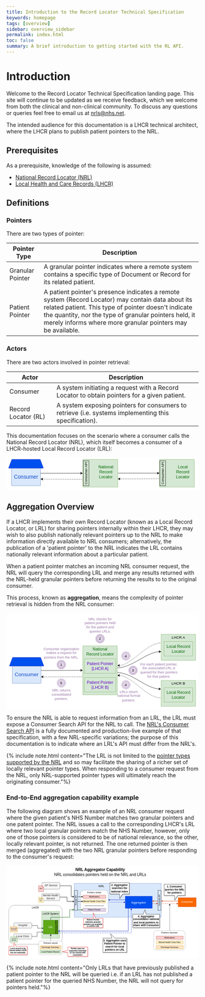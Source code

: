 ```yaml
---
title: Introduction to the Record Locator Technical Specification
keywords: homepage
tags: [overview]
sidebar: overview_sidebar
permalink: index.html
toc: false
summary: A brief introduction to getting started with the RL API.
---
```


# Introduction

Welcome to the Record Locator Technical Specification landing page. This site will continue to be updated as we receive feedback, which we welcome from both the clinical and non-clinical community. To discuss any questions or queries feel free to email us at <nrls@nhs.net>.

The intended audience for this documentation is a LHCR technical architect, where the LHCR plans to publish patient pointers to the NRL.

## Prerequisites

As a prerequisite, knowledge of the following is assumed:
- [National Record Locator (NRL)](https://developer.nhs.uk/apis/nrl/)
- [Local Health and Care Records (LHCR)](https://digital.nhs.uk/blog/transformation-blog/2019/so-what-is-a-local-health-and-care-record-anyway)

## Definitions

### Pointers

There are two types of pointer:

|Pointer Type|Description|
|------------|-----------|
|Granular Pointer|A granular pointer indicates where a remote system contains a specific type of Document or Record for its related patient.|
|Patient Pointer|A patient pointer's presence indicates a remote system (Record Locator) may contain data about its related patient. This type of pointer doesn't indicate the quantity, nor the type of granular pointers held, it merely informs where more granular pointers may be available.|

### Actors

There are two actors involved in pointer retrieval:

|Actor|Description|
|-----|-----------|
|Consumer|A system initiating a request with a Record Locator to obtain pointers for a given patient.|
|Record Locator (RL)|A system exposing pointers for consumers to retrieve (i.e. systems implementing this specification).|

This documentation focuses on the scenario where a consumer calls the National Record Locator (NRL), which itself becomes a consumer of a LHCR-hosted Local Record Locator (LRL):

<svg xmlns="http://www.w3.org/2000/svg" xmlns:xlink="http://www.w3.org/1999/xlink" version="1.1" width="662px" height="116px" viewBox="-0.5 -0.5 662 116" style="background-color: rgb(255, 255, 255);"><defs><linearGradient x1="0%" y1="0%" x2="0%" y2="100%" id="mx-gradient-none-0-none-0-s-0"><stop offset="0%" style="stop-color:none;stop-opacity:0"/><stop offset="100%" style="stop-color:none;stop-opacity:0"/></linearGradient></defs><g><path d="M 117.4 54.58 L 153 54.59 L 256.27 54.42" fill="none" stroke="#000000" stroke-miterlimit="10" pointer-events="stroke"/><path d="M 261.52 54.41 L 254.53 57.92 L 256.27 54.42 L 254.52 50.92 Z" fill="#000000" stroke="#000000" stroke-miterlimit="10" pointer-events="all"/><path d="M 17 37 L 117 37 L 117 97 L 17 97 L 17 37 Z" fill="#dae8fc" stroke="none" pointer-events="all"/><path d="M 22 42 L 22 92 L 22 92 L 112 92 L 112 42 L 22 42" fill="url(#mx-gradient-none-0-none-0-s-0)" stroke="none" pointer-events="all"/><path d="M 17 37 L 117 37 L 117 97 L 17 97 L 17 37 Z" fill="none" stroke="#6c8ebf" stroke-miterlimit="10" pointer-events="all"/><rect x="17" y="52" width="100" height="30" fill="none" stroke="none" pointer-events="all"/><g transform="translate(-0.5 -0.5)"><switch><foreignObject style="overflow: visible; text-align: left;" pointer-events="none" width="100%" height="100%" requiredFeatures="http://www.w3.org/TR/SVG11/feature#Extensibility"><div xmlns="http://www.w3.org/1999/xhtml" style="display: flex; align-items: unsafe center; justify-content: unsafe center; width: 1px; height: 1px; padding-top: 67px; margin-left: 67px;"><div style="box-sizing: border-box; font-size: 0; text-align: center; "><div style="display: inline-block; font-size: 18px; font-family: Helvetica; color: #000000; line-height: 1.2; pointer-events: all; white-space: nowrap; "><font color="#0c4ccc" style="font-size: 18px">Consumer</font></div></div></div></foreignObject><text x="67" y="72" fill="#000000" font-family="Helvetica" font-size="18px" text-anchor="middle">Consumer</text></switch></g><path d="M 7 37 L 18.25 7 L 115.75 7 L 127 37 Z" fill="#0050ef" stroke="#001dbc" stroke-miterlimit="10" transform="translate(0,22)scale(1,-1)translate(0,-22)rotate(180,67,22)" pointer-events="all"/><path d="M 123.27 74.53 L 263 75.21 L 263 75.21" fill="none" stroke="#000000" stroke-miterlimit="10" stroke-dasharray="3 3" pointer-events="stroke"/><path d="M 118.02 74.51 L 125.03 71.04 L 123.27 74.53 L 125 78.04 Z" fill="#000000" stroke="#000000" stroke-miterlimit="10" pointer-events="all"/><path d="M 263 7 L 383 7 L 383 102 L 263 102 L 263 7 Z" fill="#d5e8d4" stroke="none" pointer-events="all"/><path d="M 268 12 L 268 97 L 268 97 L 378 97 L 378 12 L 268 12" fill="url(#mx-gradient-none-0-none-0-s-0)" stroke="none" pointer-events="all"/><path d="M 263 7 L 383 7 L 383 102 L 263 102 L 263 7 Z" fill="none" stroke="#82b366" stroke-miterlimit="10" pointer-events="all"/><rect x="307" y="24.5" width="70" height="50" fill="none" stroke="none" pointer-events="all"/><g transform="translate(-0.5 -0.5)"><switch><foreignObject style="overflow: visible; text-align: left;" pointer-events="none" width="100%" height="100%" requiredFeatures="http://www.w3.org/TR/SVG11/feature#Extensibility"><div xmlns="http://www.w3.org/1999/xhtml" style="display: flex; align-items: unsafe center; justify-content: unsafe center; width: 1px; height: 1px; padding-top: 50px; margin-left: 342px;"><div style="box-sizing: border-box; font-size: 0; text-align: center; "><div style="display: inline-block; font-size: 13px; font-family: Helvetica; color: #000000; line-height: 1.2; pointer-events: all; white-space: nowrap; "><span style="color: rgb(0 , 102 , 0) ; font-size: 14px">National</span><br style="color: rgb(0 , 102 , 0) ; font-size: 14px" /><span style="color: rgb(0 , 102 , 0) ; font-size: 14px">Record<br />Locator</span></div></div></div></foreignObject><text x="342" y="53" fill="#000000" font-family="Helvetica" font-size="13px" text-anchor="middle">National...</text></switch></g><path d="M 527 7 L 647 7 L 647 102 L 527 102 L 527 7 Z" fill="#d5e8d4" stroke="none" pointer-events="all"/><path d="M 532 12 L 532 97 L 532 97 L 642 97 L 642 12 L 532 12" fill="url(#mx-gradient-none-0-none-0-s-0)" stroke="none" pointer-events="all"/><path d="M 527 7 L 647 7 L 647 102 L 527 102 L 527 7 Z" fill="none" stroke="#82b366" stroke-miterlimit="10" pointer-events="all"/><rect x="577" y="24.5" width="60" height="50" fill="none" stroke="none" pointer-events="all"/><g transform="translate(-0.5 -0.5)"><switch><foreignObject style="overflow: visible; text-align: left;" pointer-events="none" width="100%" height="100%" requiredFeatures="http://www.w3.org/TR/SVG11/feature#Extensibility"><div xmlns="http://www.w3.org/1999/xhtml" style="display: flex; align-items: unsafe center; justify-content: unsafe center; width: 1px; height: 1px; padding-top: 50px; margin-left: 607px;"><div style="box-sizing: border-box; font-size: 0; text-align: center; "><div style="display: inline-block; font-size: 13px; font-family: Helvetica; color: #000000; line-height: 1.2; pointer-events: all; white-space: nowrap; "><span style="color: rgb(0 , 102 , 0) ; font-size: 14px">Local</span><br style="color: rgb(0 , 102 , 0) ; font-size: 14px" /><span style="color: rgb(0 , 102 , 0) ; font-size: 14px">Record<br />Locator</span></div></div></div></foreignObject><text x="607" y="53" fill="#000000" font-family="Helvetica" font-size="13px" text-anchor="middle">Local...</text></switch></g><path d="M 384 54 L 520.87 54.11" fill="none" stroke="#000000" stroke-miterlimit="10" pointer-events="stroke"/><path d="M 526.12 54.12 L 519.12 57.61 L 520.87 54.11 L 519.12 50.61 Z" fill="#000000" stroke="#000000" stroke-miterlimit="10" pointer-events="all"/><path d="M 389.37 73.79 L 457 73.83 L 527 73" fill="none" stroke="#000000" stroke-miterlimit="10" stroke-dasharray="3 3" pointer-events="stroke"/><path d="M 384.12 73.79 L 391.12 70.29 L 389.37 73.79 L 391.12 77.29 Z" fill="#000000" stroke="#000000" stroke-miterlimit="10" pointer-events="all"/><rect x="495" y="44.5" width="86" height="20" fill="none" stroke="#000000" transform="rotate(-90,538,54.5)" pointer-events="all"/><g transform="translate(-0.5 -0.5)rotate(-90 538 54.5)"><switch><foreignObject style="overflow: visible; text-align: left;" pointer-events="none" width="100%" height="100%" requiredFeatures="http://www.w3.org/TR/SVG11/feature#Extensibility"><div xmlns="http://www.w3.org/1999/xhtml" style="display: flex; align-items: unsafe center; justify-content: unsafe center; width: 84px; height: 1px; padding-top: 55px; margin-left: 496px;"><div style="box-sizing: border-box; font-size: 0; text-align: center; "><div style="display: inline-block; font-size: 12px; font-family: Helvetica; color: #000000; line-height: 1.2; pointer-events: all; white-space: normal; word-wrap: normal; ">Consumer API</div></div></div></foreignObject><text x="538" y="58" fill="#000000" font-family="Helvetica" font-size="12px" text-anchor="middle">Consumer API</text></switch></g><rect x="231" y="44.5" width="86" height="20" fill="none" stroke="#000000" transform="rotate(-90,274,54.5)" pointer-events="all"/><g transform="translate(-0.5 -0.5)rotate(-90 274 54.5)"><switch><foreignObject style="overflow: visible; text-align: left;" pointer-events="none" width="100%" height="100%" requiredFeatures="http://www.w3.org/TR/SVG11/feature#Extensibility"><div xmlns="http://www.w3.org/1999/xhtml" style="display: flex; align-items: unsafe center; justify-content: unsafe center; width: 84px; height: 1px; padding-top: 55px; margin-left: 232px;"><div style="box-sizing: border-box; font-size: 0; text-align: center; "><div style="display: inline-block; font-size: 12px; font-family: Helvetica; color: #000000; line-height: 1.2; pointer-events: all; white-space: normal; word-wrap: normal; ">Consumer API</div></div></div></foreignObject><text x="274" y="58" fill="#000000" font-family="Helvetica" font-size="12px" text-anchor="middle">Consumer API</text></switch></g></g><switch><g requiredFeatures="http://www.w3.org/TR/SVG11/feature#Extensibility"/><a transform="translate(0,-5)" xlink:href="https://desk.draw.io/support/solutions/articles/16000042487" target="_blank"><text text-anchor="middle" font-size="10px" x="50%" y="100%">Viewer does not support full SVG 1.1</text></a></switch></svg>

## Aggregation Overview

If a LHCR implements their own Record Locator (known as a Local Record Locator, or LRL) for sharing pointers internally within their LHCR, they may wish to also publish nationally relevant pointers up to the NRL to make information directly available to NRL consumers; alternatively, the publication of a 'patient pointer' to the NRL indicates the LRL contains nationally relevant information about a particular patient.

When a patient pointer matches an incoming NRL consumer request, the NRL will query the corresponding LRL and merge any results returned with the NRL-held granular pointers before returning the results to to the original consumer.

This process, known as **aggregation**, means the complexity of pointer retrieval is hidden from the NRL consumer:

<svg xmlns="http://www.w3.org/2000/svg" xmlns:xlink="http://www.w3.org/1999/xlink" version="1.1" width="670px" height="336px" viewBox="-0.5 -0.5 670 336" style="background-color: rgb(255, 255, 255);"><defs><linearGradient x1="0%" y1="0%" x2="0%" y2="100%" id="mx-gradient-none-0-none-0-s-0"><stop offset="0%" style="stop-color:none;stop-opacity:0"/><stop offset="100%" style="stop-color:none;stop-opacity:0"/></linearGradient></defs><g><path d="M 120 200.3 L 156 200.3 L 259.51 199.86" fill="none" stroke="#000000" stroke-miterlimit="10" pointer-events="stroke"/><path d="M 264.76 199.83 L 257.78 203.36 L 259.51 199.86 L 257.75 196.36 Z" fill="#000000" stroke="#000000" stroke-miterlimit="10" pointer-events="all"/><path d="M 20 185 L 120 185 L 120 245 L 20 245 L 20 185 Z" fill="#dae8fc" stroke="none" pointer-events="all"/><path d="M 25 190 L 25 240 L 25 240 L 115 240 L 115 190 L 25 190" fill="url(#mx-gradient-none-0-none-0-s-0)" stroke="none" pointer-events="all"/><path d="M 20 185 L 120 185 L 120 245 L 20 245 L 20 185 Z" fill="none" stroke="#6c8ebf" stroke-miterlimit="10" pointer-events="all"/><rect x="20" y="200" width="100" height="30" fill="none" stroke="none" pointer-events="all"/><g transform="translate(-0.5 -0.5)"><switch><foreignObject style="overflow: visible; text-align: left;" pointer-events="none" width="100%" height="100%" requiredFeatures="http://www.w3.org/TR/SVG11/feature#Extensibility"><div xmlns="http://www.w3.org/1999/xhtml" style="display: flex; align-items: unsafe center; justify-content: unsafe center; width: 1px; height: 1px; padding-top: 215px; margin-left: 70px;"><div style="box-sizing: border-box; font-size: 0; text-align: center; "><div style="display: inline-block; font-size: 18px; font-family: Helvetica; color: #000000; line-height: 1.2; pointer-events: all; white-space: nowrap; "><font color="#0c4ccc" style="font-size: 18px">Consumer</font></div></div></div></foreignObject><text x="70" y="220" fill="#000000" font-family="Helvetica" font-size="18px" text-anchor="middle">Consumer</text></switch></g><path d="M 10 185 L 21.25 155 L 118.75 155 L 130 185 Z" fill="#0050ef" stroke="#001dbc" stroke-miterlimit="10" transform="translate(0,170)scale(1,-1)translate(0,-170)rotate(180,70,170)" pointer-events="all"/><ellipse cx="191" cy="180" rx="15" ry="15" fill="#e1d5e7" stroke="#9673a6" pointer-events="all"/><ellipse cx="191" cy="180" rx="11" ry="11" fill="none" stroke="#9673a6" pointer-events="all"/><g transform="translate(-0.5 -0.5)"><switch><foreignObject style="overflow: visible; text-align: left;" pointer-events="none" width="100%" height="100%" requiredFeatures="http://www.w3.org/TR/SVG11/feature#Extensibility"><div xmlns="http://www.w3.org/1999/xhtml" style="display: flex; align-items: unsafe center; justify-content: unsafe center; width: 20px; height: 1px; padding-top: 180px; margin-left: 181px;"><div style="box-sizing: border-box; font-size: 0; text-align: center; "><div style="display: inline-block; font-size: 13px; font-family: Helvetica; color: #000000; line-height: 1.2; pointer-events: all; white-space: normal; word-wrap: normal; ">1</div></div></div></foreignObject><text x="191" y="184" fill="#000000" font-family="Helvetica" font-size="13px" text-anchor="middle">1</text></switch></g><rect x="126" y="115" width="130" height="50" fill="none" stroke="none" pointer-events="all"/><g transform="translate(-0.5 -0.5)"><switch><foreignObject style="overflow: visible; text-align: left;" pointer-events="none" width="100%" height="100%" requiredFeatures="http://www.w3.org/TR/SVG11/feature#Extensibility"><div xmlns="http://www.w3.org/1999/xhtml" style="display: flex; align-items: unsafe center; justify-content: unsafe center; width: 1px; height: 1px; padding-top: 140px; margin-left: 191px;"><div style="box-sizing: border-box; font-size: 0; text-align: center; "><div style="display: inline-block; font-size: 12px; font-family: Helvetica; color: #9673A6; line-height: 1.2; pointer-events: all; white-space: nowrap; ">Consumer organisation<br />makes a request for<br />pointers from the NRL.</div></div></div></foreignObject><text x="191" y="144" fill="#9673A6" font-family="Helvetica" font-size="12px" text-anchor="middle">Consumer organisation...</text></switch></g><path d="M 385.64 191.5 Q 415.64 191.5 462.5 163.22 Q 509.36 134.94 532.99 134.94" fill="none" stroke="#000000" stroke-miterlimit="10" pointer-events="stroke"/><path d="M 538.24 134.94 L 531.24 138.44 L 532.99 134.94 L 531.24 131.44 Z" fill="#000000" stroke="#000000" stroke-miterlimit="10" pointer-events="all"/><path d="M 539 75 L 659 75 L 659 165 L 539 165 L 539 75 Z" fill="#d5e8d4" stroke="none" pointer-events="all"/><path d="M 544 80 L 544 160 L 544 160 L 654 160 L 654 80 L 544 80" fill="url(#mx-gradient-none-0-none-0-s-0)" stroke="none" pointer-events="all"/><path d="M 539 75 L 659 75 L 659 165 L 539 165 L 539 75 Z" fill="none" stroke="#82b366" stroke-miterlimit="10" pointer-events="all"/><rect x="569" y="75" width="60" height="20" fill="none" stroke="none" pointer-events="all"/><g transform="translate(-0.5 -0.5)"><switch><foreignObject style="overflow: visible; text-align: left;" pointer-events="none" width="100%" height="100%" requiredFeatures="http://www.w3.org/TR/SVG11/feature#Extensibility"><div xmlns="http://www.w3.org/1999/xhtml" style="display: flex; align-items: unsafe center; justify-content: unsafe center; width: 1px; height: 1px; padding-top: 85px; margin-left: 599px;"><div style="box-sizing: border-box; font-size: 0; text-align: center; "><div style="display: inline-block; font-size: 13px; font-family: Helvetica; color: #000000; line-height: 1.2; pointer-events: all; white-space: nowrap; "><font style="font-size: 13px">LHCR A</font></div></div></div></foreignObject><text x="599" y="89" fill="#000000" font-family="Helvetica" font-size="13px" text-anchor="middle">LHCR A</text></switch></g><rect x="549" y="100" width="100" height="50" fill="#d5e8d4" stroke="#82b366" pointer-events="all"/><g transform="translate(-0.5 -0.5)"><switch><foreignObject style="overflow: visible; text-align: left;" pointer-events="none" width="100%" height="100%" requiredFeatures="http://www.w3.org/TR/SVG11/feature#Extensibility"><div xmlns="http://www.w3.org/1999/xhtml" style="display: flex; align-items: unsafe center; justify-content: unsafe center; width: 1px; height: 1px; padding-top: 125px; margin-left: 599px;"><div style="box-sizing: border-box; font-size: 0; text-align: center; "><div style="display: inline-block; font-size: 18px; font-family: Helvetica; color: #000000; line-height: 1.2; pointer-events: all; white-space: nowrap; "><font style="font-size: 14px"><font color="#006600">Local Record<br />Locator</font><br /></font></div></div></div></foreignObject><text x="599" y="130" fill="#000000" font-family="Helvetica" font-size="18px" text-anchor="middle">Local Recor...</text></switch></g><ellipse cx="441" cy="200" rx="15" ry="15" fill="#e1d5e7" stroke="#9673a6" pointer-events="all"/><ellipse cx="441" cy="200" rx="11" ry="11" fill="none" stroke="#9673a6" pointer-events="all"/><g transform="translate(-0.5 -0.5)"><switch><foreignObject style="overflow: visible; text-align: left;" pointer-events="none" width="100%" height="100%" requiredFeatures="http://www.w3.org/TR/SVG11/feature#Extensibility"><div xmlns="http://www.w3.org/1999/xhtml" style="display: flex; align-items: unsafe center; justify-content: unsafe center; width: 20px; height: 1px; padding-top: 200px; margin-left: 431px;"><div style="box-sizing: border-box; font-size: 0; text-align: center; "><div style="display: inline-block; font-size: 13px; font-family: Helvetica; color: #000000; line-height: 1.2; pointer-events: all; white-space: normal; word-wrap: normal; ">3</div></div></div></foreignObject><text x="441" y="204" fill="#000000" font-family="Helvetica" font-size="13px" text-anchor="middle">3</text></switch></g><rect x="261" y="10" width="130" height="65" fill="none" stroke="none" pointer-events="all"/><g transform="translate(-0.5 -0.5)"><switch><foreignObject style="overflow: visible; text-align: left;" pointer-events="none" width="100%" height="100%" requiredFeatures="http://www.w3.org/TR/SVG11/feature#Extensibility"><div xmlns="http://www.w3.org/1999/xhtml" style="display: flex; align-items: unsafe center; justify-content: unsafe center; width: 1px; height: 1px; padding-top: 43px; margin-left: 326px;"><div style="box-sizing: border-box; font-size: 0; text-align: center; "><div style="display: inline-block; font-size: 12px; font-family: Helvetica; color: #9673A6; line-height: 1.2; pointer-events: all; white-space: nowrap; ">NRL checks for<br />patient pointers held<br />for the patient and<br />queries LRLs.</div></div></div></foreignObject><text x="326" y="46" fill="#9673A6" font-family="Helvetica" font-size="12px" text-anchor="middle">NRL checks for...</text></switch></g><path d="M 386.36 207.65 Q 416.36 207.65 462.5 236.17 Q 508.64 264.7 532.27 264.7" fill="none" stroke="#000000" stroke-miterlimit="10" pointer-events="stroke"/><path d="M 537.52 264.7 L 530.52 268.2 L 532.27 264.7 L 530.52 261.2 Z" fill="#000000" stroke="#000000" stroke-miterlimit="10" pointer-events="all"/><ellipse cx="326" cy="90" rx="15" ry="15" fill="#e1d5e7" stroke="#9673a6" pointer-events="all"/><ellipse cx="326" cy="90" rx="11" ry="11" fill="none" stroke="#9673a6" pointer-events="all"/><g transform="translate(-0.5 -0.5)"><switch><foreignObject style="overflow: visible; text-align: left;" pointer-events="none" width="100%" height="100%" requiredFeatures="http://www.w3.org/TR/SVG11/feature#Extensibility"><div xmlns="http://www.w3.org/1999/xhtml" style="display: flex; align-items: unsafe center; justify-content: unsafe center; width: 20px; height: 1px; padding-top: 90px; margin-left: 316px;"><div style="box-sizing: border-box; font-size: 0; text-align: center; "><div style="display: inline-block; font-size: 13px; font-family: Helvetica; color: #000000; line-height: 1.2; pointer-events: all; white-space: normal; word-wrap: normal; ">2</div></div></div></foreignObject><text x="326" y="94" fill="#000000" font-family="Helvetica" font-size="13px" text-anchor="middle">2</text></switch></g><rect x="466" y="171.25" width="130" height="57.5" fill="none" stroke="none" pointer-events="all"/><g transform="translate(-0.5 -0.5)"><switch><foreignObject style="overflow: visible; text-align: left;" pointer-events="none" width="100%" height="100%" requiredFeatures="http://www.w3.org/TR/SVG11/feature#Extensibility"><div xmlns="http://www.w3.org/1999/xhtml" style="display: flex; align-items: unsafe center; justify-content: unsafe center; width: 1px; height: 1px; padding-top: 200px; margin-left: 531px;"><div style="box-sizing: border-box; font-size: 0; text-align: center; "><div style="display: inline-block; font-size: 12px; font-family: Helvetica; color: #9673A6; line-height: 1.2; pointer-events: all; white-space: nowrap; ">For each patient pointer,<br />the associated LRL is<br />queried for their pointers<br />for that patient.</div></div></div></foreignObject><text x="531" y="204" fill="#9673A6" font-family="Helvetica" font-size="12px" text-anchor="middle">For each patient poin...</text></switch></g><path d="M 539 235 L 659 235 L 659 325 L 539 325 L 539 235 Z" fill="#d5e8d4" stroke="none" pointer-events="all"/><path d="M 544 240 L 544 320 L 544 320 L 654 320 L 654 240 L 544 240" fill="url(#mx-gradient-none-0-none-0-s-0)" stroke="none" pointer-events="all"/><path d="M 539 235 L 659 235 L 659 325 L 539 325 L 539 235 Z" fill="none" stroke="#82b366" stroke-miterlimit="10" pointer-events="all"/><rect x="569" y="235" width="60" height="20" fill="none" stroke="none" pointer-events="all"/><g transform="translate(-0.5 -0.5)"><switch><foreignObject style="overflow: visible; text-align: left;" pointer-events="none" width="100%" height="100%" requiredFeatures="http://www.w3.org/TR/SVG11/feature#Extensibility"><div xmlns="http://www.w3.org/1999/xhtml" style="display: flex; align-items: unsafe center; justify-content: unsafe center; width: 1px; height: 1px; padding-top: 245px; margin-left: 599px;"><div style="box-sizing: border-box; font-size: 0; text-align: center; "><div style="display: inline-block; font-size: 13px; font-family: Helvetica; color: #000000; line-height: 1.2; pointer-events: all; white-space: nowrap; "><font style="font-size: 13px">LHCR B</font></div></div></div></foreignObject><text x="599" y="249" fill="#000000" font-family="Helvetica" font-size="13px" text-anchor="middle">LHCR B</text></switch></g><rect x="549" y="260" width="100" height="50" fill="#d5e8d4" stroke="#82b366" pointer-events="all"/><g transform="translate(-0.5 -0.5)"><switch><foreignObject style="overflow: visible; text-align: left;" pointer-events="none" width="100%" height="100%" requiredFeatures="http://www.w3.org/TR/SVG11/feature#Extensibility"><div xmlns="http://www.w3.org/1999/xhtml" style="display: flex; align-items: unsafe center; justify-content: unsafe center; width: 1px; height: 1px; padding-top: 285px; margin-left: 599px;"><div style="box-sizing: border-box; font-size: 0; text-align: center; "><div style="display: inline-block; font-size: 18px; font-family: Helvetica; color: #000000; line-height: 1.2; pointer-events: all; white-space: nowrap; "><font style="font-size: 14px"><font color="#006600">Local Record<br />Locator</font><br /></font></div></div></div></foreignObject><text x="599" y="290" fill="#000000" font-family="Helvetica" font-size="18px" text-anchor="middle">Local Recor...</text></switch></g><path d="M 392.49 183 Q 416.12 183 462.5 143.85 Q 508.88 104.7 538.88 104.7" fill="none" stroke="#000000" stroke-miterlimit="10" stroke-dasharray="3 3" pointer-events="stroke"/><path d="M 387.24 183 L 394.24 179.5 L 392.49 183 L 394.24 186.5 Z" fill="#000000" stroke="#000000" stroke-miterlimit="10" pointer-events="all"/><path d="M 392.61 217.51 Q 416.24 217.51 462.44 256.59 Q 508.64 295.66 538.64 295.66" fill="none" stroke="#000000" stroke-miterlimit="10" stroke-dasharray="3 3" pointer-events="stroke"/><path d="M 387.36 217.51 L 394.36 214.01 L 392.61 217.51 L 394.36 221.01 Z" fill="#000000" stroke="#000000" stroke-miterlimit="10" pointer-events="all"/><ellipse cx="416" cy="250" rx="15" ry="15" fill="#e1d5e7" stroke="#9673a6" stroke-dasharray="3 3" pointer-events="all"/><ellipse cx="416" cy="250" rx="11" ry="11" fill="none" stroke="#9673a6" stroke-dasharray="3 3" pointer-events="all"/><g transform="translate(-0.5 -0.5)"><switch><foreignObject style="overflow: visible; text-align: left;" pointer-events="none" width="100%" height="100%" requiredFeatures="http://www.w3.org/TR/SVG11/feature#Extensibility"><div xmlns="http://www.w3.org/1999/xhtml" style="display: flex; align-items: unsafe center; justify-content: unsafe center; width: 20px; height: 1px; padding-top: 250px; margin-left: 406px;"><div style="box-sizing: border-box; font-size: 0; text-align: center; "><div style="display: inline-block; font-size: 13px; font-family: Helvetica; color: #000000; line-height: 1.2; pointer-events: all; white-space: normal; word-wrap: normal; ">4</div></div></div></foreignObject><text x="416" y="254" fill="#000000" font-family="Helvetica" font-size="13px" text-anchor="middle">4</text></switch></g><rect x="376" y="265" width="100" height="47.5" fill="none" stroke="none" pointer-events="all"/><g transform="translate(-0.5 -0.5)"><switch><foreignObject style="overflow: visible; text-align: left;" pointer-events="none" width="100%" height="100%" requiredFeatures="http://www.w3.org/TR/SVG11/feature#Extensibility"><div xmlns="http://www.w3.org/1999/xhtml" style="display: flex; align-items: unsafe center; justify-content: unsafe center; width: 1px; height: 1px; padding-top: 289px; margin-left: 426px;"><div style="box-sizing: border-box; font-size: 0; text-align: center; "><div style="display: inline-block; font-size: 12px; font-family: Helvetica; color: #9673A6; line-height: 1.2; pointer-events: all; white-space: nowrap; ">LRLs return<br />national format<br />pointers.</div></div></div></foreignObject><text x="426" y="292" fill="#9673A6" font-family="Helvetica" font-size="12px" text-anchor="middle">LRLs return...</text></switch></g><path d="M 126.27 222.5 L 266.2 222.5 L 266.22 208.7" fill="none" stroke="#000000" stroke-miterlimit="10" stroke-dasharray="3 3" pointer-events="stroke"/><path d="M 121.02 222.5 L 128.02 219 L 126.27 222.5 L 128.02 226 Z" fill="#000000" stroke="#000000" stroke-miterlimit="10" pointer-events="all"/><ellipse cx="191" cy="243.75" rx="15" ry="15" fill="#e1d5e7" stroke="#9673a6" stroke-dasharray="3 3" pointer-events="all"/><ellipse cx="191" cy="243.75" rx="11" ry="11" fill="none" stroke="#9673a6" stroke-dasharray="3 3" pointer-events="all"/><g transform="translate(-0.5 -0.5)"><switch><foreignObject style="overflow: visible; text-align: left;" pointer-events="none" width="100%" height="100%" requiredFeatures="http://www.w3.org/TR/SVG11/feature#Extensibility"><div xmlns="http://www.w3.org/1999/xhtml" style="display: flex; align-items: unsafe center; justify-content: unsafe center; width: 20px; height: 1px; padding-top: 244px; margin-left: 181px;"><div style="box-sizing: border-box; font-size: 0; text-align: center; "><div style="display: inline-block; font-size: 13px; font-family: Helvetica; color: #000000; line-height: 1.2; pointer-events: all; white-space: normal; word-wrap: normal; ">5</div></div></div></foreignObject><text x="191" y="248" fill="#000000" font-family="Helvetica" font-size="13px" text-anchor="middle">5</text></switch></g><rect x="121" y="258.75" width="140" height="50" fill="none" stroke="none" pointer-events="all"/><g transform="translate(-0.5 -0.5)"><switch><foreignObject style="overflow: visible; text-align: left;" pointer-events="none" width="100%" height="100%" requiredFeatures="http://www.w3.org/TR/SVG11/feature#Extensibility"><div xmlns="http://www.w3.org/1999/xhtml" style="display: flex; align-items: unsafe center; justify-content: unsafe center; width: 1px; height: 1px; padding-top: 284px; margin-left: 191px;"><div style="box-sizing: border-box; font-size: 0; text-align: center; "><div style="display: inline-block; font-size: 12px; font-family: Helvetica; color: #9673A6; line-height: 1.2; pointer-events: all; white-space: nowrap; ">NRL returns<br />consolidated<br />pointers.</div></div></div></foreignObject><text x="191" y="287" fill="#9673A6" font-family="Helvetica" font-size="12px" text-anchor="middle">NRL returns...</text></switch></g><ellipse cx="416" cy="150" rx="15" ry="15" fill="#e1d5e7" stroke="#9673a6" stroke-dasharray="3 3" pointer-events="all"/><ellipse cx="416" cy="150" rx="11" ry="11" fill="none" stroke="#9673a6" stroke-dasharray="3 3" pointer-events="all"/><g transform="translate(-0.5 -0.5)"><switch><foreignObject style="overflow: visible; text-align: left;" pointer-events="none" width="100%" height="100%" requiredFeatures="http://www.w3.org/TR/SVG11/feature#Extensibility"><div xmlns="http://www.w3.org/1999/xhtml" style="display: flex; align-items: unsafe center; justify-content: unsafe center; width: 20px; height: 1px; padding-top: 150px; margin-left: 406px;"><div style="box-sizing: border-box; font-size: 0; text-align: center; "><div style="display: inline-block; font-size: 13px; font-family: Helvetica; color: #000000; line-height: 1.2; pointer-events: all; white-space: normal; word-wrap: normal; ">4</div></div></div></foreignObject><text x="416" y="154" fill="#000000" font-family="Helvetica" font-size="13px" text-anchor="middle">4</text></switch></g><path d="M 266 115 L 386 115 L 386 285 L 266 285 L 266 115 Z" fill="#d5e8d4" stroke="none" pointer-events="all"/><path d="M 271 120 L 271 280 L 271 280 L 381 280 L 381 120 L 271 120" fill="url(#mx-gradient-none-0-none-0-s-0)" stroke="none" pointer-events="all"/><path d="M 266 115 L 386 115 L 386 285 L 266 285 L 266 115 Z" fill="none" stroke="#82b366" stroke-miterlimit="10" pointer-events="all"/><rect x="271" y="115" width="110" height="40" fill="none" stroke="none" pointer-events="all"/><g transform="translate(-0.5 -0.5)"><switch><foreignObject style="overflow: visible; text-align: left;" pointer-events="none" width="100%" height="100%" requiredFeatures="http://www.w3.org/TR/SVG11/feature#Extensibility"><div xmlns="http://www.w3.org/1999/xhtml" style="display: flex; align-items: unsafe center; justify-content: unsafe center; width: 1px; height: 1px; padding-top: 135px; margin-left: 326px;"><div style="box-sizing: border-box; font-size: 0; text-align: center; "><div style="display: inline-block; font-size: 13px; font-family: Helvetica; color: #000000; line-height: 1.2; pointer-events: all; white-space: nowrap; "><span style="color: rgb(0 , 102 , 0) ; font-size: 14px">National</span><br style="color: rgb(0 , 102 , 0) ; font-size: 14px" /><span style="color: rgb(0 , 102 , 0) ; font-size: 14px">Record Locator</span></div></div></div></foreignObject><text x="326" y="139" fill="#000000" font-family="Helvetica" font-size="13px" text-anchor="middle">National...</text></switch></g><rect x="271" y="160" width="110" height="50" fill="#d5e8d4" stroke="#82b366" pointer-events="all"/><g transform="translate(-0.5 -0.5)"><switch><foreignObject style="overflow: visible; text-align: left;" pointer-events="none" width="100%" height="100%" requiredFeatures="http://www.w3.org/TR/SVG11/feature#Extensibility"><div xmlns="http://www.w3.org/1999/xhtml" style="display: flex; align-items: unsafe center; justify-content: unsafe center; width: 1px; height: 1px; padding-top: 185px; margin-left: 326px;"><div style="box-sizing: border-box; font-size: 0; text-align: center; "><div style="display: inline-block; font-size: 18px; font-family: Helvetica; color: #000000; line-height: 1.2; pointer-events: all; white-space: nowrap; "><font style="font-size: 14px"><font color="#6600cc">Patient Pointer<br />[LHCR A]</font><br /></font></div></div></div></foreignObject><text x="326" y="190" fill="#000000" font-family="Helvetica" font-size="18px" text-anchor="middle">Patient Poin...</text></switch></g><rect x="271" y="225" width="110" height="50" fill="#d5e8d4" stroke="#82b366" pointer-events="all"/><g transform="translate(-0.5 -0.5)"><switch><foreignObject style="overflow: visible; text-align: left;" pointer-events="none" width="100%" height="100%" requiredFeatures="http://www.w3.org/TR/SVG11/feature#Extensibility"><div xmlns="http://www.w3.org/1999/xhtml" style="display: flex; align-items: unsafe center; justify-content: unsafe center; width: 1px; height: 1px; padding-top: 250px; margin-left: 326px;"><div style="box-sizing: border-box; font-size: 0; text-align: center; "><div style="display: inline-block; font-size: 18px; font-family: Helvetica; color: #000000; line-height: 1.2; pointer-events: all; white-space: nowrap; "><font style="font-size: 14px"><font color="#6600cc">Patient Pointer<br />[LHCR B]</font><br /></font></div></div></div></foreignObject><text x="326" y="255" fill="#000000" font-family="Helvetica" font-size="18px" text-anchor="middle">Patient Poin...</text></switch></g></g><switch><g requiredFeatures="http://www.w3.org/TR/SVG11/feature#Extensibility"/><a transform="translate(0,-5)" xlink:href="https://desk.draw.io/support/solutions/articles/16000042487" target="_blank"><text text-anchor="middle" font-size="10px" x="50%" y="100%">Viewer does not support full SVG 1.1</text></a></switch></svg>

To ensure the NRL is able to request information from an LRL, the LRL must expose a Consumer Search API for the NRL to call. The [NRL's Consumer Search API](https://developer.nhs.uk/apis/nrl/api_interaction_search.html) is a fully documented and production-live example of that specification, with a few NRL-specific variations; the purpose of this documentation is to indicate where an LRL's API must differ from the NRL's.

{% include note.html content="The LRL is not limited to the [pointer types supported by the NRL](https://developer.nhs.uk/apis/nrl/supported_pointer_types.html) and so may facilitate the sharing of a richer set of locally relevant pointer types. When responding to a consumer request from the NRL, only NRL-supported pointer types will ultimately reach the originating consumer."%}

### End-to-End aggregation capability example

The following diagram shows an example of an NRL consumer request where the given patient's NHS Number matches two granular pointers and one patent pointer. The NRL issues a call to the corresponding LHCR's LRL where two local granular pointers match the NHS Number, however, only one of those pointers is considered to be of national relevance, so the other, locally relevant pointer, is not returned. The one returned pointer is then merged (aggregated) with the two NRL granular pointers before responding to the consumer's request:

<svg xmlns="http://www.w3.org/2000/svg" xmlns:xlink="http://www.w3.org/1999/xlink" version="1.1" width="836px" height="407px" viewBox="-0.5 -0.5 836 407" style="background-color: rgb(255, 255, 255);"><defs/><g><rect x="294.69" y="78.16" width="378.06" height="146.74" fill="#dae8fc" stroke="#6c8ebf" pointer-events="all"/><g transform="translate(-0.5 -0.5)scale(0.65)"><switch><foreignObject style="overflow: visible; text-align: left;" pointer-events="none" width="154%" height="154%" requiredFeatures="http://www.w3.org/TR/SVG11/feature#Extensibility"><div xmlns="http://www.w3.org/1999/xhtml" style="display: flex; align-items: unsafe flex-start; justify-content: unsafe center; width: 580px; height: 1px; padding-top: 127px; margin-left: 454px;"><div style="box-sizing: border-box; font-size: 0; text-align: center; "><div style="display: inline-block; font-size: 20px; font-family: Helvetica; color: #000000; line-height: 1.2; pointer-events: all; white-space: normal; word-wrap: normal; ">NRL                                       </div></div></div></foreignObject><text x="744" y="147" fill="#000000" font-family="Helvetica" font-size="20px" text-anchor="middle">NRL                                       </text></switch></g><rect x="321.75" y="107.74" width="120.33" height="104.16" rx="15.62" ry="15.62" fill="#ffffff" stroke="#000000" stroke-dasharray="0.65 1.3" pointer-events="all"/><g transform="translate(-0.5 -0.5)scale(0.65)"><switch><foreignObject style="overflow: visible; text-align: left;" pointer-events="none" width="154%" height="154%" requiredFeatures="http://www.w3.org/TR/SVG11/feature#Extensibility"><div xmlns="http://www.w3.org/1999/xhtml" style="display: flex; align-items: unsafe flex-start; justify-content: unsafe center; width: 183px; height: 1px; padding-top: 173px; margin-left: 496px;"><div style="box-sizing: border-box; font-size: 0; text-align: center; "><div style="display: inline-block; font-size: 14px; font-family: Helvetica; color: #000000; line-height: 1.2; pointer-events: all; white-space: normal; word-wrap: normal; ">Pointers stored</div></div></div></foreignObject><text x="588" y="187" fill="#000000" font-family="Helvetica" font-size="14px" text-anchor="middle">Pointers stored</text></switch></g><path d="M 658.54 154.71 L 646.75 154.7 L 639.1 154.53" fill="none" stroke="#c73500" stroke-width="1.3" stroke-miterlimit="10" pointer-events="stroke"/><path d="M 635.2 154.44 L 640.46 151.96 L 639.1 154.53 L 640.34 157.16 Z" fill="#c73500" stroke="#c73500" stroke-width="1.3" stroke-miterlimit="10" pointer-events="all"/><path d="M 653.1 165.75 L 614.25 165.75 L 633.63 165.54" fill="none" stroke="#c73500" stroke-width="1.3" stroke-miterlimit="10" stroke-dasharray="3.9000000000000004 3.9000000000000004" pointer-events="stroke"/><path d="M 657 165.75 L 651.8 168.35 L 653.1 165.75 L 651.8 163.15 Z" fill="#c73500" stroke="#c73500" stroke-width="1.3" stroke-miterlimit="10" pointer-events="all"/><rect x="258.7" y="145.28" width="86.45" height="13" fill="none" stroke="#000000" transform="rotate(-90,301.93,151.78)" pointer-events="all"/><g transform="translate(-0.5 -0.5)scale(0.65)rotate(-90 464.5 233.5)"><switch><foreignObject style="overflow: visible; text-align: left;" pointer-events="none" width="154%" height="154%" requiredFeatures="http://www.w3.org/TR/SVG11/feature#Extensibility"><div xmlns="http://www.w3.org/1999/xhtml" style="display: flex; align-items: unsafe center; justify-content: unsafe center; width: 131px; height: 1px; padding-top: 234px; margin-left: 399px;"><div style="box-sizing: border-box; font-size: 0; text-align: center; "><div style="display: inline-block; font-size: 12px; font-family: Helvetica; color: #000000; line-height: 1.2; pointer-events: all; white-space: normal; word-wrap: normal; ">Provider API</div></div></div></foreignObject><text x="465" y="237" fill="#000000" font-family="Helvetica" font-size="12px" text-anchor="middle">Provider API</text></switch></g><rect x="622.05" y="145.28" width="86.45" height="13" fill="none" stroke="#000000" transform="rotate(-90,665.27,151.78)" pointer-events="all"/><g transform="translate(-0.5 -0.5)scale(0.65)rotate(-90 1023.5 233.5)"><switch><foreignObject style="overflow: visible; text-align: left;" pointer-events="none" width="154%" height="154%" requiredFeatures="http://www.w3.org/TR/SVG11/feature#Extensibility"><div xmlns="http://www.w3.org/1999/xhtml" style="display: flex; align-items: unsafe center; justify-content: unsafe center; width: 131px; height: 1px; padding-top: 234px; margin-left: 958px;"><div style="box-sizing: border-box; font-size: 0; text-align: center; "><div style="display: inline-block; font-size: 12px; font-family: Helvetica; color: #000000; line-height: 1.2; pointer-events: all; white-space: normal; word-wrap: normal; ">Consumer API</div></div></div></foreignObject><text x="1024" y="237" fill="#000000" font-family="Helvetica" font-size="12px" text-anchor="middle">Consumer API</text></switch></g><path d="M 308.44 136.13 L 328 136.11" fill="none" stroke="#000000" stroke-width="1.3" stroke-miterlimit="10" pointer-events="stroke"/><path d="M 331.9 136.1 L 326.7 138.71 L 328 136.11 L 326.7 133.51 Z" fill="#000000" stroke="#000000" stroke-width="1.3" stroke-miterlimit="10" pointer-events="all"/><path d="M 308.75 156.27 L 328 156.26" fill="none" stroke="#000000" stroke-width="1.3" stroke-miterlimit="10" pointer-events="stroke"/><path d="M 331.9 156.25 L 326.7 158.86 L 328 156.26 L 326.7 153.66 Z" fill="#000000" stroke="#000000" stroke-width="1.3" stroke-miterlimit="10" pointer-events="all"/><path d="M 308.45 192.84 L 315.25 192.86 L 327.45 192.76" fill="none" stroke="#005700" stroke-width="1.3" stroke-miterlimit="10" pointer-events="stroke"/><path d="M 331.35 192.74 L 326.17 195.37 L 327.45 192.76 L 326.13 190.17 Z" fill="#005700" stroke="#005700" stroke-width="1.3" stroke-miterlimit="10" pointer-events="all"/><rect x="153.61" y="122.36" width="78" height="30.55" rx="4.58" ry="4.58" fill="#f5f5f5" stroke="#666666" pointer-events="all"/><g transform="translate(-0.5 -0.5)scale(0.65)"><switch><foreignObject style="overflow: visible; text-align: left;" pointer-events="none" width="154%" height="154%" requiredFeatures="http://www.w3.org/TR/SVG11/feature#Extensibility"><div xmlns="http://www.w3.org/1999/xhtml" style="display: flex; align-items: unsafe center; justify-content: unsafe center; width: 118px; height: 1px; padding-top: 212px; margin-left: 237px;"><div style="box-sizing: border-box; font-size: 0; text-align: center; "><div style="display: inline-block; font-size: 17px; font-family: Helvetica; color: #333333; line-height: 1.2; pointer-events: all; white-space: normal; word-wrap: normal; ">Mental Health Service</div></div></div></foreignObject><text x="296" y="217" fill="#333333" font-family="Helvetica" font-size="17px" text-anchor="middle">Mental Health...</text></switch></g><rect x="153.61" y="74.1" width="78" height="28.93" rx="4.34" ry="4.34" fill="#f5f5f5" stroke="#666666" pointer-events="all"/><g transform="translate(-0.5 -0.5)scale(0.65)"><switch><foreignObject style="overflow: visible; text-align: left;" pointer-events="none" width="154%" height="154%" requiredFeatures="http://www.w3.org/TR/SVG11/feature#Extensibility"><div xmlns="http://www.w3.org/1999/xhtml" style="display: flex; align-items: unsafe center; justify-content: unsafe center; width: 118px; height: 1px; padding-top: 136px; margin-left: 237px;"><div style="box-sizing: border-box; font-size: 0; text-align: center; "><div style="display: inline-block; font-size: 17px; font-family: Helvetica; color: #333333; line-height: 1.2; pointer-events: all; white-space: normal; word-wrap: normal; "> GP Service</div></div></div></foreignObject><text x="296" y="141" fill="#333333" font-family="Helvetica" font-size="17px" text-anchor="middle"> GP Service</text></switch></g><path d="M 139.1 87.75 L 155.35 87.75 L 161.85 94.25 L 161.85 113.75 L 139.1 113.75 L 139.1 87.75 Z" fill="#f8cecc" stroke="#b85450" stroke-miterlimit="10" pointer-events="all"/><path d="M 155.35 87.75 L 155.35 94.25 L 161.85 94.25 Z" fill-opacity="0.05" fill="#000000" stroke="none" pointer-events="all"/><path d="M 155.35 87.75 L 155.35 94.25 L 161.85 94.25" fill="none" stroke="#b85450" stroke-miterlimit="10" pointer-events="all"/><g transform="translate(-0.5 -0.5)scale(0.65)"><switch><foreignObject style="overflow: visible; text-align: left;" pointer-events="none" width="154%" height="154%" requiredFeatures="http://www.w3.org/TR/SVG11/feature#Extensibility"><div xmlns="http://www.w3.org/1999/xhtml" style="display: flex; align-items: unsafe center; justify-content: unsafe center; width: 33px; height: 1px; padding-top: 155px; margin-left: 215px;"><div style="box-sizing: border-box; font-size: 0; text-align: center; "><div style="display: inline-block; font-size: 8px; font-family: Helvetica; color: #000000; line-height: 1.2; pointer-events: all; white-space: normal; word-wrap: normal; ">Meds</div></div></div></foreignObject><text x="232" y="157" fill="#000000" font-family="Helvetica" font-size="8px" text-anchor="middle">Meds</text></switch></g><path d="M 139.1 137.31 L 153.97 137.31 L 160.47 143.81 L 160.47 161.36 L 139.1 161.36 L 139.1 137.31 Z" fill="#fff2cc" stroke="#d6b656" stroke-miterlimit="10" pointer-events="all"/><path d="M 153.97 137.31 L 153.97 143.81 L 160.47 143.81 Z" fill-opacity="0.05" fill="#000000" stroke="none" pointer-events="all"/><path d="M 153.97 137.31 L 153.97 143.81 L 160.47 143.81" fill="none" stroke="#d6b656" stroke-miterlimit="10" pointer-events="all"/><g transform="translate(-0.5 -0.5)scale(0.65)"><switch><foreignObject style="overflow: visible; text-align: left;" pointer-events="none" width="154%" height="154%" requiredFeatures="http://www.w3.org/TR/SVG11/feature#Extensibility"><div xmlns="http://www.w3.org/1999/xhtml" style="display: flex; align-items: unsafe center; justify-content: unsafe center; width: 31px; height: 1px; padding-top: 230px; margin-left: 215px;"><div style="box-sizing: border-box; font-size: 0; text-align: center; "><div style="display: inline-block; font-size: 9px; font-family: Helvetica; color: #000000; line-height: 1.2; pointer-events: all; white-space: normal; word-wrap: normal; ">Crisis Plan</div></div></div></foreignObject><text x="230" y="232" fill="#000000" font-family="Helvetica" font-size="9px" text-anchor="middle">Crisis...</text></switch></g><path d="M 231.61 137.64 L 263.25 137.67 L 263.25 156.26 L 289.4 156.25" fill="none" stroke="#000000" stroke-width="1.3" stroke-miterlimit="10" pointer-events="stroke"/><path d="M 293.3 156.25 L 288.1 158.85 L 289.4 156.25 L 288.1 153.65 Z" fill="#000000" stroke="#000000" stroke-width="1.3" stroke-miterlimit="10" pointer-events="all"/><path d="M 231.61 88.56 L 281.45 88.59 L 281.45 135.85 L 289.1 135.85" fill="none" stroke="#000000" stroke-width="1.3" stroke-miterlimit="10" pointer-events="stroke"/><path d="M 293 135.85 L 287.8 138.45 L 289.1 135.85 L 287.8 133.25 Z" fill="#000000" stroke="#000000" stroke-width="1.3" stroke-miterlimit="10" pointer-events="all"/><rect x="333.35" y="129.28" width="98.23" height="13.65" fill="#f8cecc" stroke="#b85450" pointer-events="all"/><g transform="translate(-0.5 -0.5)scale(0.65)"><switch><foreignObject style="overflow: visible; text-align: left;" pointer-events="none" width="154%" height="154%" requiredFeatures="http://www.w3.org/TR/SVG11/feature#Extensibility"><div xmlns="http://www.w3.org/1999/xhtml" style="display: flex; align-items: unsafe center; justify-content: unsafe center; width: 149px; height: 1px; padding-top: 209px; margin-left: 514px;"><div style="box-sizing: border-box; font-size: 0; text-align: center; "><div style="display: inline-block; font-size: 13px; font-family: Helvetica; color: #000000; line-height: 1.2; pointer-events: all; white-space: normal; word-wrap: normal; ">Medications</div></div></div></foreignObject><text x="588" y="213" fill="#000000" font-family="Helvetica" font-size="13px" text-anchor="middle">Medications</text></switch></g><rect x="333.35" y="149.43" width="98.23" height="13.65" fill="#fff2cc" stroke="#d6b656" pointer-events="all"/><g transform="translate(-0.5 -0.5)scale(0.65)"><switch><foreignObject style="overflow: visible; text-align: left;" pointer-events="none" width="154%" height="154%" requiredFeatures="http://www.w3.org/TR/SVG11/feature#Extensibility"><div xmlns="http://www.w3.org/1999/xhtml" style="display: flex; align-items: unsafe center; justify-content: unsafe center; width: 149px; height: 1px; padding-top: 240px; margin-left: 514px;"><div style="box-sizing: border-box; font-size: 0; text-align: center; "><div style="display: inline-block; font-size: 13px; font-family: Helvetica; color: #000000; line-height: 1.2; pointer-events: all; white-space: normal; word-wrap: normal; ">Mental Health Crisis Plan</div></div></div></foreignObject><text x="588" y="244" fill="#000000" font-family="Helvetica" font-size="13px" text-anchor="middle">Mental Health Crisis Pl...</text></switch></g><rect x="9.75" y="172.9" width="232.78" height="169" rx="25.35" ry="25.35" fill="#ffffff" stroke="#000000" stroke-dasharray="1.9500000000000002 1.9500000000000002" pointer-events="all"/><g transform="translate(-0.5 -0.5)scale(0.65)"><switch><foreignObject style="overflow: visible; text-align: left;" pointer-events="none" width="154%" height="154%" requiredFeatures="http://www.w3.org/TR/SVG11/feature#Extensibility"><div xmlns="http://www.w3.org/1999/xhtml" style="display: flex; align-items: unsafe flex-start; justify-content: unsafe center; width: 356px; height: 1px; padding-top: 273px; margin-left: 16px;"><div style="box-sizing: border-box; font-size: 0; text-align: center; "><div style="display: inline-block; font-size: 17px; font-family: Helvetica; color: #000000; line-height: 1.2; pointer-events: all; white-space: normal; word-wrap: normal; ">LHCR</div></div></div></foreignObject><text x="194" y="290" fill="#000000" font-family="Helvetica" font-size="17px" text-anchor="middle">LHCR</text></switch></g><rect x="153.16" y="198.9" width="78" height="117" fill="#d5e8d4" stroke="#82b366" pointer-events="all"/><g transform="translate(-0.5 -0.5)scale(0.65)"><switch><foreignObject style="overflow: visible; text-align: left;" pointer-events="none" width="154%" height="154%" requiredFeatures="http://www.w3.org/TR/SVG11/feature#Extensibility"><div xmlns="http://www.w3.org/1999/xhtml" style="display: flex; align-items: unsafe flex-start; justify-content: unsafe center; width: 118px; height: 1px; padding-top: 313px; margin-left: 237px;"><div style="box-sizing: border-box; font-size: 0; text-align: center; "><div style="display: inline-block; font-size: 17px; font-family: Helvetica; color: #000000; line-height: 1.2; pointer-events: all; white-space: normal; word-wrap: normal; ">LHCR System</div></div></div></foreignObject><text x="296" y="330" fill="#000000" font-family="Helvetica" font-size="17px" text-anchor="middle">LHCR System</text></switch></g><rect x="160.47" y="237.9" width="63.38" height="59.8" fill="#60a917" stroke="#2d7600" pointer-events="all"/><g transform="translate(-0.5 -0.5)scale(0.65)"><switch><foreignObject style="overflow: visible; text-align: left;" pointer-events="none" width="154%" height="154%" requiredFeatures="http://www.w3.org/TR/SVG11/feature#Extensibility"><div xmlns="http://www.w3.org/1999/xhtml" style="display: flex; align-items: unsafe center; justify-content: unsafe center; width: 96px; height: 1px; padding-top: 412px; margin-left: 248px;"><div style="box-sizing: border-box; font-size: 0; text-align: center; "><div style="display: inline-block; font-size: 16px; font-family: Helvetica; color: #ffffff; line-height: 1.2; pointer-events: all; white-space: normal; word-wrap: normal; ">LRL</div></div></div></foreignObject><text x="296" y="417" fill="#ffffff" font-family="Helvetica" font-size="16px" text-anchor="middle">LRL</text></switch></g><path d="M 191.75 327.6 L 191.75 312.65 L 192.14 312.65 L 192.14 303.05" fill="none" stroke="#000000" stroke-width="1.3" stroke-miterlimit="10" stroke-dasharray="1.3 1.3" pointer-events="stroke"/><path d="M 192.14 299.15 L 194.74 304.35 L 192.14 303.05 L 189.54 304.35 Z" fill="#000000" stroke="#000000" stroke-width="1.3" stroke-miterlimit="10" pointer-events="all"/><rect x="139.75" y="327.6" width="104" height="59.8" rx="8.97" ry="8.97" fill="#ffffff" stroke="#000000" stroke-dasharray="0.65 1.3" pointer-events="all"/><g transform="translate(-0.5 -0.5)scale(0.65)"><switch><foreignObject style="overflow: visible; text-align: left;" pointer-events="none" width="154%" height="154%" requiredFeatures="http://www.w3.org/TR/SVG11/feature#Extensibility"><div xmlns="http://www.w3.org/1999/xhtml" style="display: flex; align-items: unsafe flex-start; justify-content: unsafe center; width: 158px; height: 1px; padding-top: 511px; margin-left: 216px;"><div style="box-sizing: border-box; font-size: 0; text-align: center; "><div style="display: inline-block; font-size: 14px; font-family: Helvetica; color: #000000; line-height: 1.2; pointer-events: all; white-space: normal; word-wrap: normal; ">Pointers stored</div></div></div></foreignObject><text x="295" y="525" fill="#000000" font-family="Helvetica" font-size="14px" text-anchor="middle">Pointers stored</text></switch></g><rect x="31.93" y="249.28" width="78" height="22.75" rx="3.41" ry="3.41" fill="#f5f5f5" stroke="#666666" pointer-events="all"/><g transform="translate(-0.5 -0.5)scale(0.65)"><switch><foreignObject style="overflow: visible; text-align: left;" pointer-events="none" width="154%" height="154%" requiredFeatures="http://www.w3.org/TR/SVG11/feature#Extensibility"><div xmlns="http://www.w3.org/1999/xhtml" style="display: flex; align-items: unsafe center; justify-content: unsafe center; width: 118px; height: 1px; padding-top: 401px; margin-left: 50px;"><div style="box-sizing: border-box; font-size: 0; text-align: center; "><div style="display: inline-block; font-size: 17px; font-family: Helvetica; color: #333333; line-height: 1.2; pointer-events: all; white-space: normal; word-wrap: normal; ">Hospital</div></div></div></foreignObject><text x="109" y="406" fill="#333333" font-family="Helvetica" font-size="17px" text-anchor="middle">Hospital</text></switch></g><path d="M 16.9 265.2 L 41.19 265.2 L 47.69 271.7 L 47.69 288.6 L 16.9 288.6 L 16.9 265.2 Z" fill="#ffe6cc" stroke="#d79b00" stroke-miterlimit="10" pointer-events="all"/><path d="M 41.19 265.2 L 41.19 271.7 L 47.69 271.7 Z" fill-opacity="0.05" fill="#000000" stroke="none" pointer-events="all"/><path d="M 41.19 265.2 L 41.19 271.7 L 47.69 271.7" fill="none" stroke="#d79b00" stroke-miterlimit="10" pointer-events="all"/><g transform="translate(-0.5 -0.5)scale(0.65)"><switch><foreignObject style="overflow: visible; text-align: left;" pointer-events="none" width="154%" height="154%" requiredFeatures="http://www.w3.org/TR/SVG11/feature#Extensibility"><div xmlns="http://www.w3.org/1999/xhtml" style="display: flex; align-items: unsafe center; justify-content: unsafe center; width: 45px; height: 1px; padding-top: 426px; margin-left: 27px;"><div style="box-sizing: border-box; font-size: 0; text-align: center; "><div style="display: inline-block; font-size: 9px; font-family: Helvetica; color: #000000; line-height: 1.2; pointer-events: all; white-space: normal; word-wrap: normal; ">Discharge<br />Summary</div></div></div></foreignObject><text x="50" y="429" fill="#000000" font-family="Helvetica" font-size="9px" text-anchor="middle">Discharge...</text></switch></g><rect x="31.93" y="296.4" width="78" height="22.75" rx="3.41" ry="3.41" fill="#f5f5f5" stroke="#666666" pointer-events="all"/><g transform="translate(-0.5 -0.5)scale(0.65)"><switch><foreignObject style="overflow: visible; text-align: left;" pointer-events="none" width="154%" height="154%" requiredFeatures="http://www.w3.org/TR/SVG11/feature#Extensibility"><div xmlns="http://www.w3.org/1999/xhtml" style="display: flex; align-items: unsafe center; justify-content: unsafe center; width: 118px; height: 1px; padding-top: 474px; margin-left: 50px;"><div style="box-sizing: border-box; font-size: 0; text-align: center; "><div style="display: inline-block; font-size: 17px; font-family: Helvetica; color: #333333; line-height: 1.2; pointer-events: all; white-space: normal; word-wrap: normal; ">Local Clinic</div></div></div></foreignObject><text x="109" y="479" fill="#333333" font-family="Helvetica" font-size="17px" text-anchor="middle">Local Clinic</text></switch></g><path d="M 16.9 309.4 L 41.19 309.4 L 47.69 315.9 L 47.69 332.8 L 16.9 332.8 L 16.9 309.4 Z" fill="#d5e8d4" stroke="#82b366" stroke-miterlimit="10" pointer-events="all"/><path d="M 41.19 309.4 L 41.19 315.9 L 47.69 315.9 Z" fill-opacity="0.05" fill="#000000" stroke="none" pointer-events="all"/><path d="M 41.19 309.4 L 41.19 315.9 L 47.69 315.9" fill="none" stroke="#82b366" stroke-miterlimit="10" pointer-events="all"/><g transform="translate(-0.5 -0.5)scale(0.65)"><switch><foreignObject style="overflow: visible; text-align: left;" pointer-events="none" width="154%" height="154%" requiredFeatures="http://www.w3.org/TR/SVG11/feature#Extensibility"><div xmlns="http://www.w3.org/1999/xhtml" style="display: flex; align-items: unsafe center; justify-content: unsafe center; width: 45px; height: 1px; padding-top: 494px; margin-left: 27px;"><div style="box-sizing: border-box; font-size: 0; text-align: center; "><div style="display: inline-block; font-size: 9px; font-family: Helvetica; color: #000000; line-height: 1.2; pointer-events: all; white-space: normal; word-wrap: normal; ">Local Record</div></div></div></foreignObject><text x="50" y="497" fill="#000000" font-family="Helvetica" font-size="9px" text-anchor="middle">Local Reco...</text></switch></g><path d="M 9.75 335.4 L 90.29 335.4 L 90.29 371.8 L 67.17 371.8 L 67.74 387.4 L 58.07 371.8 L 9.75 371.8 Z" fill="#000000" stroke="#000000" stroke-miterlimit="10" transform="translate(1.3,1.95)rotate(180,50.02,361.4)" opacity="0.25"/><path d="M 9.75 335.4 L 90.29 335.4 L 90.29 371.8 L 67.17 371.8 L 67.74 387.4 L 58.07 371.8 L 9.75 371.8 Z" fill="#ffffff" stroke="#ff0000" stroke-miterlimit="10" transform="rotate(180,50.02,361.4)" pointer-events="all"/><g transform="translate(-0.5 -0.5)scale(0.65)"><switch><foreignObject style="overflow: visible; text-align: left;" pointer-events="none" width="154%" height="154%" requiredFeatures="http://www.w3.org/TR/SVG11/feature#Extensibility"><div xmlns="http://www.w3.org/1999/xhtml" style="display: flex; align-items: unsafe center; justify-content: unsafe center; width: 122px; height: 1px; padding-top: 568px; margin-left: 16px;"><div style="box-sizing: border-box; font-size: 0; text-align: center; "><div style="display: inline-block; font-size: 9px; font-family: Helvetica; color: #000000; line-height: 1.2; pointer-events: all; font-weight: bold; font-style: italic; white-space: normal; word-wrap: normal; "><font style="font-size: 12px">Local record to be shared within LHCR but not nationally</font></div></div></div></foreignObject><text x="77" y="571" fill="#000000" font-family="Helvetica" font-size="9px" text-anchor="middle" font-weight="bold" font-style="italic">Local record to be shared w...</text></switch></g><rect x="145.92" y="348.4" width="91" height="13.65" fill="#ffe6cc" stroke="#d79b00" pointer-events="all"/><g transform="translate(-0.5 -0.5)scale(0.65)"><switch><foreignObject style="overflow: visible; text-align: left;" pointer-events="none" width="154%" height="154%" requiredFeatures="http://www.w3.org/TR/SVG11/feature#Extensibility"><div xmlns="http://www.w3.org/1999/xhtml" style="display: flex; align-items: unsafe center; justify-content: unsafe center; width: 138px; height: 1px; padding-top: 547px; margin-left: 225px;"><div style="box-sizing: border-box; font-size: 0; text-align: center; "><div style="display: inline-block; font-size: 13px; font-family: Helvetica; color: #000000; line-height: 1.2; pointer-events: all; white-space: normal; word-wrap: normal; ">Discharge Summary</div></div></div></foreignObject><text x="294" y="550" fill="#000000" font-family="Helvetica" font-size="13px" text-anchor="middle">Discharge Summary</text></switch></g><path d="M 109.85 260.65 L 135.2 260.65 L 135.2 272.35 L 156.41 272.35" fill="none" stroke="#000000" stroke-miterlimit="10" pointer-events="stroke"/><path d="M 159.82 272.35 L 155.27 274.63 L 156.41 272.35 L 155.27 270.07 Z" fill="#000000" stroke="#000000" stroke-miterlimit="10" pointer-events="all"/><rect x="145.92" y="367.25" width="91" height="13.65" fill="#d5e8d4" stroke="#82b366" pointer-events="all"/><g transform="translate(-0.5 -0.5)scale(0.65)"><switch><foreignObject style="overflow: visible; text-align: left;" pointer-events="none" width="154%" height="154%" requiredFeatures="http://www.w3.org/TR/SVG11/feature#Extensibility"><div xmlns="http://www.w3.org/1999/xhtml" style="display: flex; align-items: unsafe center; justify-content: unsafe center; width: 138px; height: 1px; padding-top: 576px; margin-left: 225px;"><div style="box-sizing: border-box; font-size: 0; text-align: center; "><div style="display: inline-block; font-size: 13px; font-family: Helvetica; color: #000000; line-height: 1.2; pointer-events: all; white-space: normal; word-wrap: normal; ">Local Patient Record</div></div></div></foreignObject><text x="294" y="579" fill="#000000" font-family="Helvetica" font-size="13px" text-anchor="middle">Local Patient Record</text></switch></g><path d="M 109.85 308.1 L 133.25 308.1 L 133.25 289.25 L 156.41 289.25" fill="none" stroke="#000000" stroke-miterlimit="10" pointer-events="stroke"/><path d="M 159.82 289.25 L 155.27 291.53 L 156.41 289.25 L 155.27 286.98 Z" fill="#000000" stroke="#000000" stroke-miterlimit="10" pointer-events="all"/><rect x="332.8" y="185.9" width="98.23" height="13.65" fill="#e1d5e7" stroke="#9673a6" pointer-events="all"/><g transform="translate(-0.5 -0.5)scale(0.65)"><switch><foreignObject style="overflow: visible; text-align: left;" pointer-events="none" width="154%" height="154%" requiredFeatures="http://www.w3.org/TR/SVG11/feature#Extensibility"><div xmlns="http://www.w3.org/1999/xhtml" style="display: flex; align-items: unsafe center; justify-content: unsafe center; width: 149px; height: 1px; padding-top: 297px; margin-left: 513px;"><div style="box-sizing: border-box; font-size: 0; text-align: center; "><div style="display: inline-block; font-size: 13px; font-family: Helvetica; color: #000000; line-height: 1.2; pointer-events: all; white-space: normal; word-wrap: normal; ">Patient Pointer</div></div></div></foreignObject><text x="588" y="300" fill="#000000" font-family="Helvetica" font-size="13px" text-anchor="middle">Patient Pointer</text></switch></g><path d="M 192.16 237.9 L 192.14 224.9 L 274.95 224.9 L 274.95 192.4 L 289.1 192.4" fill="none" stroke="#005700" stroke-width="1.3" stroke-miterlimit="10" pointer-events="stroke"/><path d="M 293 192.4 L 287.8 195 L 289.1 192.4 L 287.8 189.8 Z" fill="#005700" stroke="#005700" stroke-width="1.3" stroke-miterlimit="10" pointer-events="all"/><path d="M 334.75 205.4 L 419.08 205.4 L 419.08 246.35 L 375.9 246.35 L 376.07 270.4 L 366.8 246.35 L 334.75 246.35 Z" fill="#000000" stroke="#000000" stroke-miterlimit="10" transform="translate(1.3,1.95)rotate(180,376.92,237.9)" opacity="0.25"/><path d="M 334.75 205.4 L 419.08 205.4 L 419.08 246.35 L 375.9 246.35 L 376.07 270.4 L 366.8 246.35 L 334.75 246.35 Z" fill="#ffffff" stroke="#ff0000" stroke-miterlimit="10" transform="rotate(180,376.92,237.9)" pointer-events="all"/><g transform="translate(-0.5 -0.5)scale(0.65)"><switch><foreignObject style="overflow: visible; text-align: left;" pointer-events="none" width="154%" height="154%" requiredFeatures="http://www.w3.org/TR/SVG11/feature#Extensibility"><div xmlns="http://www.w3.org/1999/xhtml" style="display: flex; align-items: unsafe center; justify-content: unsafe center; width: 128px; height: 1px; padding-top: 385px; margin-left: 516px;"><div style="box-sizing: border-box; font-size: 0; text-align: center; "><div style="display: inline-block; font-size: 9px; font-family: Helvetica; color: #000000; line-height: 1.2; pointer-events: all; font-weight: bold; font-style: italic; white-space: normal; word-wrap: normal; "><font style="font-size: 12px">Patient Pointer indicates granular pointers are available in LHCR's LRL</font></div></div></div></foreignObject><text x="580" y="387" fill="#000000" font-family="Helvetica" font-size="9px" text-anchor="middle" font-weight="bold" font-style="italic">Patient Pointer indicates gr...</text></switch></g><path d="M 339.66 174.85 L 424.16 174.85" fill="none" stroke="#000000" stroke-miterlimit="10" pointer-events="stroke"/><rect x="746.88" y="140.32" width="78" height="39" fill="#fa6800" stroke="#c73500" pointer-events="all"/><g transform="translate(-0.5 -0.5)scale(0.65)"><switch><foreignObject style="overflow: visible; text-align: left;" pointer-events="none" width="154%" height="154%" requiredFeatures="http://www.w3.org/TR/SVG11/feature#Extensibility"><div xmlns="http://www.w3.org/1999/xhtml" style="display: flex; align-items: unsafe center; justify-content: unsafe center; width: 118px; height: 1px; padding-top: 246px; margin-left: 1150px;"><div style="box-sizing: border-box; font-size: 0; text-align: center; "><div style="display: inline-block; font-size: 17px; font-family: Helvetica; color: #ffffff; line-height: 1.2; pointer-events: all; white-space: normal; word-wrap: normal; ">Consumer</div></div></div></foreignObject><text x="1209" y="251" fill="#ffffff" font-family="Helvetica" font-size="17px" text-anchor="middle">Consumer</text></switch></g><rect x="516.75" y="133.82" width="117" height="52" fill="#0050ef" stroke="#001dbc" pointer-events="all"/><g transform="translate(-0.5 -0.5)scale(0.65)"><switch><foreignObject style="overflow: visible; text-align: left;" pointer-events="none" width="154%" height="154%" requiredFeatures="http://www.w3.org/TR/SVG11/feature#Extensibility"><div xmlns="http://www.w3.org/1999/xhtml" style="display: flex; align-items: unsafe center; justify-content: unsafe center; width: 178px; height: 1px; padding-top: 246px; margin-left: 796px;"><div style="box-sizing: border-box; font-size: 0; text-align: center; "><div style="display: inline-block; font-size: 20px; font-family: Helvetica; color: #ffffff; line-height: 1.2; pointer-events: all; white-space: normal; word-wrap: normal; ">Aggregator</div></div></div></foreignObject><text x="885" y="252" fill="#ffffff" font-family="Helvetica" font-size="20px" text-anchor="middle">Aggregator</text></switch></g><path d="M 747.04 154.69 L 678.1 154.69" fill="none" stroke="#c73500" stroke-width="1.3" stroke-miterlimit="10" pointer-events="stroke"/><path d="M 674.2 154.69 L 679.4 152.09 L 678.1 154.69 L 679.4 157.29 Z" fill="#c73500" stroke="#c73500" stroke-width="1.3" stroke-miterlimit="10" pointer-events="all"/><path d="M 685.75 81.9 L 776.75 81.9 L 776.75 130.65 L 744.25 130.65 L 731.25 150.15 L 731.25 130.65 L 685.75 130.65 Z" fill="#000000" stroke="#000000" stroke-miterlimit="10" transform="translate(1.3,1.95)" opacity="0.25"/><path d="M 685.75 81.9 L 776.75 81.9 L 776.75 130.65 L 744.25 130.65 L 731.25 150.15 L 731.25 130.65 L 685.75 130.65 Z" fill="#ffffff" stroke="#000000" stroke-miterlimit="10" pointer-events="all"/><g transform="translate(-0.5 -0.5)scale(0.65)"><switch><foreignObject style="overflow: visible; text-align: left;" pointer-events="none" width="154%" height="154%" requiredFeatures="http://www.w3.org/TR/SVG11/feature#Extensibility"><div xmlns="http://www.w3.org/1999/xhtml" style="display: flex; align-items: unsafe center; justify-content: unsafe center; width: 138px; height: 1px; padding-top: 164px; margin-left: 1056px;"><div style="box-sizing: border-box; font-size: 0; text-align: center; "><div style="display: inline-block; font-size: 17px; font-family: Helvetica; color: #000000; line-height: 1.2; pointer-events: all; white-space: normal; word-wrap: normal; "><b>1. Consumer queries the NRL for pointers</b></div></div></div></foreignObject><text x="1125" y="169" fill="#000000" font-family="Helvetica" font-size="17px" text-anchor="middle">1. Consumer quer...</text></switch></g><path d="M 516.87 149.47 L 447.31 149.5" fill="none" stroke="#001dbc" stroke-width="1.3" stroke-miterlimit="10" pointer-events="stroke"/><path d="M 443.41 149.51 L 448.61 146.9 L 447.31 149.5 L 448.61 152.1 Z" fill="#001dbc" stroke="#001dbc" stroke-width="1.3" stroke-miterlimit="10" pointer-events="all"/><path d="M 449.8 75.4 L 534.3 75.4 L 534.3 124.15 L 505.05 124.15 L 492.05 143.65 L 492.05 124.15 L 449.8 124.15 Z" fill="#000000" stroke="#000000" stroke-miterlimit="10" transform="translate(1.3,1.95)" opacity="0.25"/><path d="M 449.8 75.4 L 534.3 75.4 L 534.3 124.15 L 505.05 124.15 L 492.05 143.65 L 492.05 124.15 L 449.8 124.15 Z" fill="#ffffff" stroke="#000000" stroke-miterlimit="10" pointer-events="all"/><g transform="translate(-0.5 -0.5)scale(0.65)"><switch><foreignObject style="overflow: visible; text-align: left;" pointer-events="none" width="154%" height="154%" requiredFeatures="http://www.w3.org/TR/SVG11/feature#Extensibility"><div xmlns="http://www.w3.org/1999/xhtml" style="display: flex; align-items: unsafe center; justify-content: unsafe center; width: 128px; height: 1px; padding-top: 154px; margin-left: 693px;"><div style="box-sizing: border-box; font-size: 0; text-align: center; "><div style="display: inline-block; font-size: 17px; font-family: Helvetica; color: #000000; line-height: 1.2; pointer-events: all; font-weight: bold; white-space: normal; word-wrap: normal; ">2. Aggregator searches the<br />national index</div></div></div></foreignObject><text x="757" y="159" fill="#000000" font-family="Helvetica" font-size="17px" text-anchor="middle" font-weight="bold">2. Aggregator s...</text></switch></g><path d="M 511.4 159.82 L 442.08 159.82" fill="none" stroke="#001dbc" stroke-width="1.3" stroke-miterlimit="10" stroke-dasharray="3.9000000000000004 3.9000000000000004" pointer-events="stroke"/><path d="M 515.3 159.82 L 510.1 162.42 L 511.4 159.82 L 510.1 157.22 Z" fill="#001dbc" stroke="#001dbc" stroke-width="1.3" stroke-miterlimit="10" pointer-events="all"/><path d="M 529.75 185.9 L 529.75 284.7 L 229.69 284.7" fill="none" stroke="#001dbc" stroke-width="1.3" stroke-miterlimit="10" pointer-events="stroke"/><path d="M 225.79 284.7 L 230.99 282.1 L 229.69 284.7 L 230.99 287.3 Z" fill="#001dbc" stroke="#001dbc" stroke-width="1.3" stroke-miterlimit="10" pointer-events="all"/><path d="M 419.26 296.05 L 523.25 296.05 L 523.25 357.8 L 484.26 357.8 L 489.97 377.3 L 471.26 357.8 L 419.26 357.8 Z" fill="#000000" stroke="#000000" stroke-miterlimit="10" transform="translate(1.3,1.95)rotate(180,471.26,336.67)" opacity="0.25"/><path d="M 419.26 296.05 L 523.25 296.05 L 523.25 357.8 L 484.26 357.8 L 489.97 377.3 L 471.26 357.8 L 419.26 357.8 Z" fill="#ffffff" stroke="#000000" stroke-miterlimit="10" transform="rotate(180,471.26,336.67)" pointer-events="all"/><g transform="translate(-0.5 -0.5)scale(0.65)"><switch><foreignObject style="overflow: visible; text-align: left;" pointer-events="none" width="154%" height="154%" requiredFeatures="http://www.w3.org/TR/SVG11/feature#Extensibility"><div xmlns="http://www.w3.org/1999/xhtml" style="display: flex; align-items: unsafe center; justify-content: unsafe center; width: 158px; height: 1px; padding-top: 533px; margin-left: 646px;"><div style="box-sizing: border-box; font-size: 0; text-align: center; "><div style="display: inline-block; font-size: 17px; font-family: Helvetica; color: #000000; line-height: 1.2; pointer-events: all; font-weight: bold; white-space: normal; word-wrap: normal; ">3. Aggregator uses Patient Pointer to search for local pointers on LRL</div></div></div></foreignObject><text x="725" y="538" fill="#000000" font-family="Helvetica" font-size="17px" text-anchor="middle" font-weight="bold">3. Aggregator uses...</text></switch></g><path d="M 542.75 191.25 L 542.75 292.5 L 224.25 292.5" fill="none" stroke="#001dbc" stroke-width="1.3" stroke-miterlimit="10" stroke-dasharray="3.9000000000000004 3.9000000000000004" pointer-events="stroke"/><path d="M 542.75 187.35 L 545.35 192.55 L 542.75 191.25 L 540.15 192.55 Z" fill="#001dbc" stroke="#001dbc" stroke-width="1.3" stroke-miterlimit="10" pointer-events="all"/><path d="M 277.31 318.82 L 318.26 318.82 L 318.26 405.28 L 301.97 405.28 L 297.38 429.32 L 292.87 405.28 L 277.31 405.28 Z" fill="#000000" stroke="#000000" stroke-miterlimit="10" transform="translate(1.3,1.95)rotate(90,297.78,374.07)" opacity="0.25"/><path d="M 277.31 318.82 L 318.26 318.82 L 318.26 405.28 L 301.97 405.28 L 297.38 429.32 L 292.87 405.28 L 277.31 405.28 Z" fill="#ffffff" stroke="#ff0000" stroke-miterlimit="10" transform="rotate(90,297.78,374.07)" pointer-events="all"/><g transform="translate(-0.5 -0.5)scale(0.65)"><switch><foreignObject style="overflow: visible; text-align: left;" pointer-events="none" width="154%" height="154%" requiredFeatures="http://www.w3.org/TR/SVG11/feature#Extensibility"><div xmlns="http://www.w3.org/1999/xhtml" style="display: flex; align-items: unsafe center; justify-content: unsafe center; width: 131px; height: 1px; padding-top: 576px; margin-left: 411px;"><div style="box-sizing: border-box; font-size: 0; text-align: center; "><div style="display: inline-block; font-size: 9px; font-family: Helvetica; color: #000000; line-height: 1.2; pointer-events: all; font-weight: bold; font-style: italic; white-space: normal; word-wrap: normal; "><font style="font-size: 12px">Pointer type not supported nationally<br />so not shared with consumers</font></div></div></div></foreignObject><text x="477" y="578" fill="#000000" font-family="Helvetica" font-size="9px" text-anchor="middle" font-weight="bold" font-style="italic">Pointer type not supported na...</text></switch></g><path d="M 549.25 192.4 L 666.25 192.4 L 666.25 250.56 L 620.75 250.56 L 613.6 270.06 L 607.75 250.56 L 549.25 250.56 Z" fill="#000000" stroke="#000000" stroke-miterlimit="10" transform="translate(1.3,1.95)rotate(180,607.75,231.23)" opacity="0.25"/><path d="M 549.25 192.4 L 666.25 192.4 L 666.25 250.56 L 620.75 250.56 L 613.6 270.06 L 607.75 250.56 L 549.25 250.56 Z" fill="#ffffff" stroke="#000000" stroke-miterlimit="10" transform="rotate(180,607.75,231.23)" pointer-events="all"/><g transform="translate(-0.5 -0.5)scale(0.65)"><switch><foreignObject style="overflow: visible; text-align: left;" pointer-events="none" width="154%" height="154%" requiredFeatures="http://www.w3.org/TR/SVG11/feature#Extensibility"><div xmlns="http://www.w3.org/1999/xhtml" style="display: flex; align-items: unsafe center; justify-content: unsafe center; width: 178px; height: 1px; padding-top: 371px; margin-left: 846px;"><div style="box-sizing: border-box; font-size: 0; text-align: center; "><div style="display: inline-block; font-size: 17px; font-family: Helvetica; color: #000000; line-height: 1.2; pointer-events: all; font-weight: bold; white-space: normal; word-wrap: normal; ">4. Aggregator consolidates national and local pointers to share with Consumer</div></div></div></foreignObject><text x="935" y="376" fill="#000000" font-family="Helvetica" font-size="17px" text-anchor="middle" font-weight="bold">4. Aggregator consoli...</text></switch></g><rect x="640.25" y="282.75" width="136.5" height="84.5" rx="12.68" ry="12.68" fill="#ffffff" stroke="#000000" stroke-dasharray="0.65 1.3" pointer-events="all"/><g transform="translate(-0.5 -0.5)scale(0.65)"><switch><foreignObject style="overflow: visible; text-align: left;" pointer-events="none" width="154%" height="154%" requiredFeatures="http://www.w3.org/TR/SVG11/feature#Extensibility"><div xmlns="http://www.w3.org/1999/xhtml" style="display: flex; align-items: unsafe flex-start; justify-content: unsafe center; width: 208px; height: 1px; padding-top: 442px; margin-left: 986px;"><div style="box-sizing: border-box; font-size: 0; text-align: center; "><div style="display: inline-block; font-size: 14px; font-family: Helvetica; color: #000000; line-height: 1.2; pointer-events: all; white-space: normal; word-wrap: normal; ">Pointers returned</div></div></div></foreignObject><text x="1090" y="456" fill="#000000" font-family="Helvetica" font-size="14px" text-anchor="middle">Pointers returned</text></switch></g><path d="M 709.8 282.75 L 709.8 171.75" fill="none" stroke="#000000" stroke-width="1.3" stroke-miterlimit="10" stroke-dasharray="1.3 1.3" pointer-events="stroke"/><path d="M 709.8 167.85 L 712.4 173.05 L 709.8 171.75 L 707.2 173.05 Z" fill="#000000" stroke="#000000" stroke-width="1.3" stroke-miterlimit="10" pointer-events="all"/><rect x="651.3" y="306.47" width="117" height="13.65" fill="#f8cecc" stroke="#b85450" pointer-events="all"/><g transform="translate(-0.5 -0.5)scale(0.65)"><switch><foreignObject style="overflow: visible; text-align: left;" pointer-events="none" width="154%" height="154%" requiredFeatures="http://www.w3.org/TR/SVG11/feature#Extensibility"><div xmlns="http://www.w3.org/1999/xhtml" style="display: flex; align-items: unsafe center; justify-content: unsafe center; width: 178px; height: 1px; padding-top: 482px; margin-left: 1003px;"><div style="box-sizing: border-box; font-size: 0; text-align: center; "><div style="display: inline-block; font-size: 13px; font-family: Helvetica; color: #000000; line-height: 1.2; pointer-events: all; white-space: normal; word-wrap: normal; ">Medications</div></div></div></foreignObject><text x="1092" y="486" fill="#000000" font-family="Helvetica" font-size="13px" text-anchor="middle">Medications</text></switch></g><rect x="651.3" y="347.75" width="117" height="13.65" fill="#ffe6cc" stroke="#d79b00" pointer-events="all"/><g transform="translate(-0.5 -0.5)scale(0.65)"><switch><foreignObject style="overflow: visible; text-align: left;" pointer-events="none" width="154%" height="154%" requiredFeatures="http://www.w3.org/TR/SVG11/feature#Extensibility"><div xmlns="http://www.w3.org/1999/xhtml" style="display: flex; align-items: unsafe center; justify-content: unsafe center; width: 178px; height: 1px; padding-top: 545px; margin-left: 1003px;"><div style="box-sizing: border-box; font-size: 0; text-align: center; "><div style="display: inline-block; font-size: 13px; font-family: Helvetica; color: #000000; line-height: 1.2; pointer-events: all; white-space: normal; word-wrap: normal; ">Discharge Summary</div></div></div></foreignObject><text x="1092" y="549" fill="#000000" font-family="Helvetica" font-size="13px" text-anchor="middle">Discharge Summary</text></switch></g><rect x="651.3" y="326.95" width="117.25" height="13.65" fill="#fff2cc" stroke="#d6b656" pointer-events="all"/><g transform="translate(-0.5 -0.5)scale(0.65)"><switch><foreignObject style="overflow: visible; text-align: left;" pointer-events="none" width="154%" height="154%" requiredFeatures="http://www.w3.org/TR/SVG11/feature#Extensibility"><div xmlns="http://www.w3.org/1999/xhtml" style="display: flex; align-items: unsafe center; justify-content: unsafe center; width: 178px; height: 1px; padding-top: 513px; margin-left: 1003px;"><div style="box-sizing: border-box; font-size: 0; text-align: center; "><div style="display: inline-block; font-size: 13px; font-family: Helvetica; color: #000000; line-height: 1.2; pointer-events: all; white-space: normal; word-wrap: normal; ">Mental Health Crisis Plan</div></div></div></foreignObject><text x="1092" y="517" fill="#000000" font-family="Helvetica" font-size="13px" text-anchor="middle">Mental Health Crisis Plan</text></switch></g><path d="M 741.91 165.67 L 673.09 165.67" fill="none" stroke="#c73500" stroke-width="1.3" stroke-miterlimit="10" stroke-dasharray="3.9000000000000004 3.9000000000000004" pointer-events="stroke"/><path d="M 745.81 165.67 L 740.61 168.27 L 741.91 165.67 L 740.61 163.07 Z" fill="#c73500" stroke="#c73500" stroke-width="1.3" stroke-miterlimit="10" pointer-events="all"/><rect x="139.75" y="23.4" width="536.25" height="13" fill="none" stroke="none" pointer-events="all"/><g transform="translate(-0.5 -0.5)scale(0.65)"><switch><foreignObject style="overflow: visible; text-align: left;" pointer-events="none" width="154%" height="154%" requiredFeatures="http://www.w3.org/TR/SVG11/feature#Extensibility"><div xmlns="http://www.w3.org/1999/xhtml" style="display: flex; align-items: unsafe center; justify-content: unsafe center; width: 823px; height: 1px; padding-top: 46px; margin-left: 216px;"><div style="box-sizing: border-box; font-size: 0; text-align: center; "><div style="display: inline-block; font-size: 26px; font-family: Helvetica; color: #000000; line-height: 1.2; pointer-events: all; white-space: normal; word-wrap: normal; "><b>NRL Aggregator Capability<br /></b>NRL consolidates pointers held on the NRL and LRLs</div></div></div></foreignObject><text x="628" y="54" fill="#000000" font-family="Helvetica" font-size="26px" text-anchor="middle">NRL Aggregator Capability...</text></switch></g><rect x="189.59" y="262.5" width="56.8" height="10.59" fill="none" stroke="#000000" transform="rotate(-90,217.98,267.8)" pointer-events="all"/><g transform="translate(-0.5 -0.5)scale(0.65)rotate(-90 335.3600000000001 411.99500000000035)"><switch><foreignObject style="overflow: visible; text-align: left;" pointer-events="none" width="154%" height="154%" requiredFeatures="http://www.w3.org/TR/SVG11/feature#Extensibility"><div xmlns="http://www.w3.org/1999/xhtml" style="display: flex; align-items: unsafe center; justify-content: unsafe center; width: 85px; height: 1px; padding-top: 412px; margin-left: 293px;"><div style="box-sizing: border-box; font-size: 0; text-align: center; "><div style="display: inline-block; font-size: 12px; font-family: Helvetica; color: #000000; line-height: 1.2; pointer-events: all; white-space: normal; word-wrap: normal; ">Consumer API</div></div></div></foreignObject><text x="335" y="416" fill="#000000" font-family="Helvetica" font-size="12px" text-anchor="middle">Consumer API</text></switch></g></g><switch><g requiredFeatures="http://www.w3.org/TR/SVG11/feature#Extensibility"/><a transform="translate(0,-5)" xlink:href="https://desk.draw.io/support/solutions/articles/16000042487" target="_blank"><text text-anchor="middle" font-size="10px" x="50%" y="100%">Viewer does not support full SVG 1.1</text></a></switch></svg>

{% include note.html content="Only LRLs that have previously published a patient pointer to the NRL will be queried i.e. if an LRL has not published a patient pointer for the queried NHS Number, the NRL will not query  for pointers held."%}
